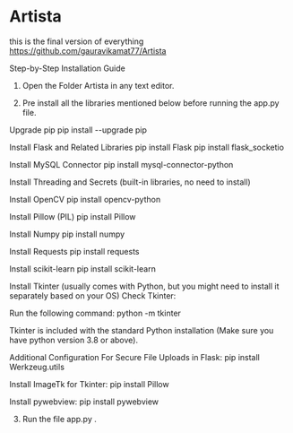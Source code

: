 # Artista
this is the final version of everything 
https://github.com/gauravikamat77/Artista

Step-by-Step Installation Guide
1. Open the Folder Artista in any text editor.

2. Pre install all the libraries mentioned below before running the app.py file.

Upgrade pip
pip install --upgrade pip

Install Flask and Related Libraries
pip install Flask
pip install flask_socketio

Install MySQL Connector
pip install mysql-connector-python

Install Threading and Secrets (built-in libraries, no need to install)

Install OpenCV
pip install opencv-python

Install Pillow (PIL)
pip install Pillow

Install Numpy
pip install numpy

Install Requests
pip install requests

Install scikit-learn
pip install scikit-learn

Install Tkinter (usually comes with Python, but you might need to install it separately based on your OS)
Check Tkinter:

Run the following command:
python -m tkinter

Tkinter is included with the standard Python installation (Make sure you have python version 3.8 or above).

Additional Configuration
For Secure File Uploads in Flask:
pip install Werkzeug.utils

Install ImageTk for Tkinter:
pip install Pillow

Install pywebview:
pip install pywebview

3. Run the file app.py .
